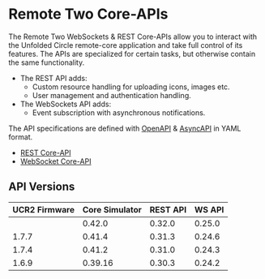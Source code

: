 # Remote Two Core-APIs

The Remote Two WebSockets & REST Core-APIs allow you to interact with the Unfolded Circle remote-core application and
take full control of its features. The APIs are specialized for certain tasks, but otherwise contain the same
functionality.

- The REST API adds:
    - Custom resource handling for uploading icons, images etc.
    - User management and authentication handling.
- The WebSockets API adds:
    - Event subscription with asynchronous notifications.

The API specifications are defined with [OpenAPI](https://swagger.io/specification/) & [AsyncAPI](https://www.asyncapi.com/)
in YAML format.

- [REST Core-API](rest)
- [WebSocket Core-API](websocket)

## API Versions

| UCR2 Firmware | Core Simulator | REST API | WS API |
|---------------|----------------|----------|--------|
|               | 0.42.0         | 0.32.0   | 0.25.0 |
| 1.7.7         | 0.41.4         | 0.31.3   | 0.24.6 |
| 1.7.4         | 0.41.2         | 0.31.0   | 0.24.3 |
| 1.6.9         | 0.39.16        | 0.30.3   | 0.24.2 |
